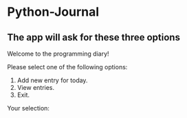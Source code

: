 # Python-Journal
## The app will ask for these three options
Welcome to the programming diary!

Please select one of the following options:
1) Add new entry for today.
2) View entries.
3) Exit.

Your selection:

